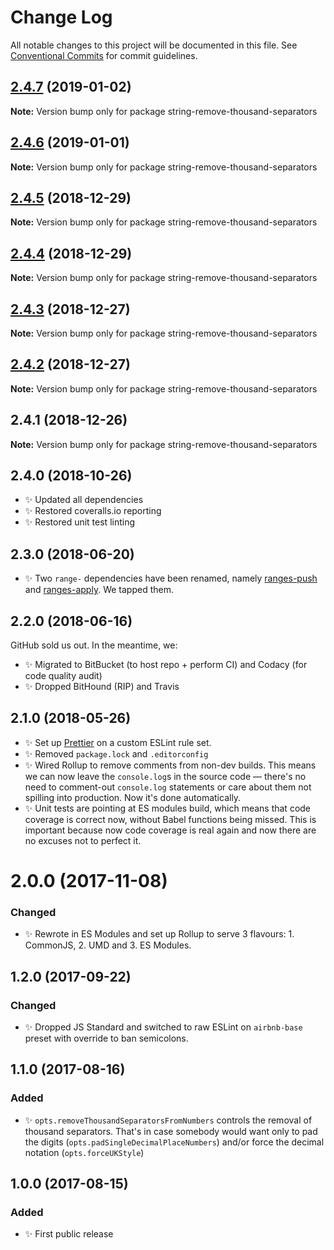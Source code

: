 # Change Log

All notable changes to this project will be documented in this file.
See [Conventional Commits](https://conventionalcommits.org) for commit guidelines.

## [2.4.7](https://bitbucket.org/codsen/codsen/src/master/packages/string-remove-thousand-separators/compare/string-remove-thousand-separators@2.4.6...string-remove-thousand-separators@2.4.7) (2019-01-02)

**Note:** Version bump only for package string-remove-thousand-separators





## [2.4.6](https://bitbucket.org/codsen/codsen/src/master/packages/string-remove-thousand-separators/compare/string-remove-thousand-separators@2.4.5...string-remove-thousand-separators@2.4.6) (2019-01-01)

**Note:** Version bump only for package string-remove-thousand-separators





## [2.4.5](https://bitbucket.org/codsen/codsen/src/master/packages/string-remove-thousand-separators/compare/string-remove-thousand-separators@2.4.4...string-remove-thousand-separators@2.4.5) (2018-12-29)

**Note:** Version bump only for package string-remove-thousand-separators





## [2.4.4](https://bitbucket.org/codsen/codsen/src/master/packages/string-remove-thousand-separators/compare/string-remove-thousand-separators@2.4.3...string-remove-thousand-separators@2.4.4) (2018-12-29)

**Note:** Version bump only for package string-remove-thousand-separators





## [2.4.3](https://bitbucket.org/codsen/codsen/src/master/packages/string-remove-thousand-separators/compare/string-remove-thousand-separators@2.4.2...string-remove-thousand-separators@2.4.3) (2018-12-27)

**Note:** Version bump only for package string-remove-thousand-separators





## [2.4.2](https://bitbucket.org/codsen/codsen/src/master/packages/string-remove-thousand-separators/compare/string-remove-thousand-separators@2.4.1...string-remove-thousand-separators@2.4.2) (2018-12-27)

**Note:** Version bump only for package string-remove-thousand-separators





## 2.4.1 (2018-12-26)

**Note:** Version bump only for package string-remove-thousand-separators





## 2.4.0 (2018-10-26)

- ✨ Updated all dependencies
- ✨ Restored coveralls.io reporting
- ✨ Restored unit test linting

## 2.3.0 (2018-06-20)

- ✨ Two `range-` dependencies have been renamed, namely [ranges-push](https://www.npmjs.com/package/ranges-push) and [ranges-apply](https://www.npmjs.com/package/ranges-apply). We tapped them.

## 2.2.0 (2018-06-16)

GitHub sold us out. In the meantime, we:

- ✨ Migrated to BitBucket (to host repo + perform CI) and Codacy (for code quality audit)
- ✨ Dropped BitHound (RIP) and Travis

## 2.1.0 (2018-05-26)

- ✨ Set up [Prettier](https://prettier.io) on a custom ESLint rule set.
- ✨ Removed `package.lock` and `.editorconfig`
- ✨ Wired Rollup to remove comments from non-dev builds. This means we can now leave the `console.log`s in the source code — there's no need to comment-out `console.log` statements or care about them not spilling into production. Now it's done automatically.
- ✨ Unit tests are pointing at ES modules build, which means that code coverage is correct now, without Babel functions being missed. This is important because now code coverage is real again and now there are no excuses not to perfect it.

# 2.0.0 (2017-11-08)

### Changed

- ✨ Rewrote in ES Modules and set up Rollup to serve 3 flavours: 1. CommonJS, 2. UMD and 3. ES Modules.

## 1.2.0 (2017-09-22)

### Changed

- ✨ Dropped JS Standard and switched to raw ESLint on `airbnb-base` preset with override to ban semicolons.

## 1.1.0 (2017-08-16)

### Added

- ✨ `opts.removeThousandSeparatorsFromNumbers` controls the removal of thousand separators. That's in case somebody would want only to pad the digits (`opts.padSingleDecimalPlaceNumbers`) and/or force the decimal notation (`opts.forceUKStyle`)

## 1.0.0 (2017-08-15)

### Added

- ✨ First public release
